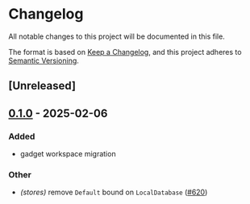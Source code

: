 # Changelog

All notable changes to this project will be documented in this file.

The format is based on [Keep a Changelog](https://keepachangelog.com/en/1.0.0/),
and this project adheres to [Semantic Versioning](https://semver.org/spec/v2.0.0.html).

## [Unreleased]

## [0.1.0](https://github.com/tangle-network/gadget/releases/tag/gadget-store-local-database-v0.1.0) - 2025-02-06

### Added

- gadget workspace migration

### Other

- *(stores)* remove `Default` bound on `LocalDatabase` ([#620](https://github.com/tangle-network/gadget/pull/620))
